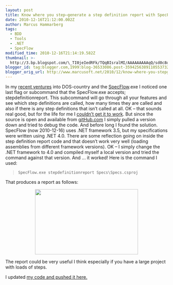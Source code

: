```yaml
---
layout: post
title: Know where you step–generate a step definition report with SpecFlow
date: 2010-12-16T21:12:00.002Z
author: Marcus Hammarberg
tags:
  - BDD
  - Tools
  - .NET
  - SpecFlow
modified_time: 2010-12-16T21:14:19.582Z
thumbnail: >-
  http://3.bp.blogspot.com/\_TI0jeIedRFk/TQqBIsralMI/AAAAAAAAAqQ/sd0c8q_VuaU/s72-c/step+definition+example+report.png
blogger_id: tag:blogger.com,1999:blog-36533086.post-3594256389110553732
blogger_orig_url: http://www.marcusoft.net/2010/12/know-where-you-stepgenerate-step.html
---
```


In my
<a href="http://www.marcusoft.net/2010/12/specflowexe-and-mstest.html"
target="_blank">recent ventures</a> into DOS-country and the
<a href="http://www.specflow.org/" target="_blank">SpecFlow</a>.exe I
noticed one last flag or subcommand that the SpecFlow.exe accepts;
stepdefinitionreport.
This subcommand will go through all your features and see which step
definitions are called, how many times they are called and also if there
is any step definitions that isn’t called at all.
OK – that sounds real good, but for the life for me I <a
href="http://groups.google.com/group/specflow/browse_thread/thread/b155ed8f56b23c11/37889ab6ec087f3c#37889ab6ec087f3c"
target="_blank">couldn’t get it to work</a>. But since the source is
open and available from <a href="https://github.com/techtalk/SpecFlow"
target="_blank">gitHub.com</a> I simply pulled a version down and tried
to debug the code.
And before long I found the solution. SpecFlow (now 2010-12-16) uses
.NET framework 3.5, but my specifications were written using .NET 4.0.
There are some reflection going on inside the step definition report
code and that doesn’t work very well (loading assemblies from different
framework versions).
OK – I simply change the .NET framework to 4.0 and compiled myself a
local version and tried the command against that version. And ... it
worked!
Here is the command I used:

> ``` brush:
> SpecFlow.exe stepdefinitionreport Specs\Specs.csproj
> ```

That produces a report as follows:

<div class="separator" style="clear: both; text-align: center;">

<a
href="http://3.bp.blogspot.com/_TI0jeIedRFk/TQqBIsralMI/AAAAAAAAAqQ/sd0c8q_VuaU/s1600/step+definition+example+report.png"
data-imageanchor="1" style="margin-left: 1em; margin-right: 1em;"><img
src="http://3.bp.blogspot.com/_TI0jeIedRFk/TQqBIsralMI/AAAAAAAAAqQ/sd0c8q_VuaU/s320/step+definition+example+report.png"
data-border="0" width="320" height="203" /></a>

</div>

The report could be very useful I think especially if you have a large
project with loads of steps.

I updated
<a href="https://github.com/marcusoftnet/Demo-Reporting-with-MsTest"
target="_blank">my code and pushed it here.</a>

